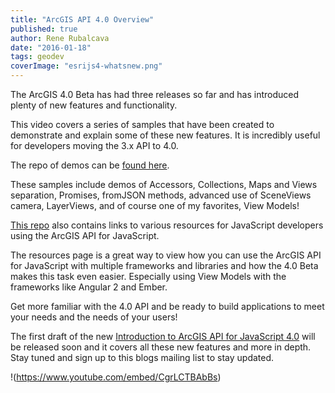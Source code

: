 ```yaml
---
title: "ArcGIS API 4.0 Overview"
published: true
author: Rene Rubalcava
date: "2016-01-18"
tags: geodev
coverImage: "esrijs4-whatsnew.png"
---
```


The ArcGIS 4.0 Beta has had three releases so far and has introduced plenty of new features and functionality.

This video covers a series of samples that have been created to demonstrate and explain some of these new features. It is incredibly useful for developers moving the 3.x API to 4.0.

The repo of demos can be [found here](https://github.com/odoe/esrijs4-demos).

These samples include demos of Accessors, Collections, Maps and Views separation, Promises, fromJSON methods, advanced use of SceneViews camera, LayerViews, and of course one of my favorites, View Models!

[This repo](https://github.com/odoe/esrijs-resources) also contains links to various resources for JavaScript developers using the ArcGIS API for JavaScript.

The resources page is a great way to view how you can use the ArcGIS API for JavaScript with multiple frameworks and libraries and how the 4.0 Beta makes this task even easier. Especially using View Models with the frameworks like Angular 2 and Ember.

Get more familiar with the 4.0 API and be ready to build applications to meet your needs and the needs of your users!

The first draft of the new [Introduction to ArcGIS API for JavaScript 4.0](https://leanpub.com/arcgis-js-api-4) will be released soon and it covers all these new features and more in depth. Stay tuned and sign up to this blogs mailing list to stay updated.

!(https://www.youtube.com/embed/CgrLCTBAbBs)
